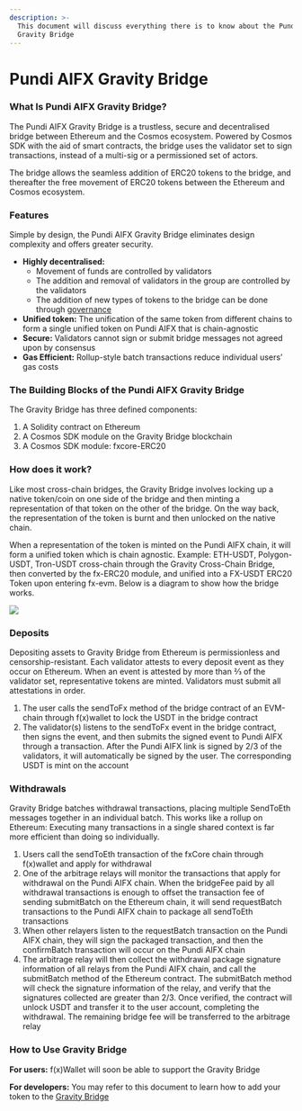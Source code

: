 ```yaml
---
description: >-
  This document will discuss everything there is to know about the Pundi AIFX
  Gravity Bridge
---
```


# Pundi AIFX Gravity Bridge

### What Is Pundi AIFX Gravity Bridge?

The Pundi AIFX Gravity Bridge is a trustless, secure and decentralised bridge between Ethereum and the Cosmos ecosystem. Powered by Cosmos SDK with the aid of smart contracts, the bridge uses the validator set to sign transactions, instead of a multi-sig or a permissioned set of actors.

The bridge allows the seamless addition of ERC20 tokens to the bridge, and thereafter the free movement of ERC20 tokens between the Ethereum and Cosmos ecosystem.

### Features

Simple by design, the Pundi AIFX Gravity Bridge eliminates design complexity and offers greater security.

* **Highly decentralised:**
  * Movement of funds are controlled by validators
  * The addition and removal of validators in the group are controlled by the validators
  * The addition of new types of tokens to the bridge can be done through [governance](https://github.com/FunctionX-SG/pundiai-docs/blob/main/deploying-on-fxcore-evm/cross-chain-bridges/bridging-tokens-from-other-networks/README.md)
* **Unified token:** The unification of the same token from different chains to form a single unified token on Pundi AIFX that is chain-agnostic
* **Secure:** Validators cannot sign or submit bridge messages not agreed upon by consensus
* **Gas Efficient:** Rollup-style batch transactions reduce individual users’ gas costs

### The Building Blocks of the Pundi AIFX Gravity Bridge

The Gravity Bridge has three defined components:

1. A Solidity contract on Ethereum
2. A Cosmos SDK module on the Gravity Bridge blockchain
3. A Cosmos SDK module: fxcore-ERC20

### How does it work?

Like most cross-chain bridges, the Gravity Bridge involves locking up a native token/coin on one side of the bridge and then minting a representation of that token on the other of the bridge. On the way back, the representation of the token is burnt and then unlocked on the native chain.

When a representation of the token is minted on the Pundi AIFX chain, it will form a unified token which is chain agnostic. Example: ETH-USDT, Polygon-USDT, Tron-USDT cross-chain through the Gravity Cross-Chain Bridge, then converted by the fx-ERC20 module, and unified into a FX-USDT ERC20 Token upon entering fx-evm. Below is a diagram to show how the bridge works.

![](<../../../../.gitbook/assets/Unified V2.drawio.png>)

### Deposits

Depositing assets to Gravity Bridge from Ethereum is permissionless and censorship-resistant. Each validator attests to every deposit event as they occur on Ethereum. When an event is attested by more than ⅔ of the validator set, representative tokens are minted. Validators must submit all attestations in order.

1. The user calls the sendToFx method of the bridge contract of an EVM-chain through f(x)wallet to lock the USDT in the bridge contract
2. The validator(s) listens to the sendToFx event in the bridge contract, then signs the event, and then submits the signed event to Pundi AIFX through a transaction. After the Pundi AIFX link is signed by 2/3 of the validators, it will automatically be signed by the user. The corresponding USDT is mint on the account

### Withdrawals

Gravity Bridge batches withdrawal transactions, placing multiple SendToEth messages together in an individual batch. This works like a rollup on Ethereum: Executing many transactions in a single shared context is far more efficient than doing so individually.

1. Users call the sendToEth transaction of the fxCore chain through f(x)wallet and apply for withdrawal
2. One of the arbitrage relays will monitor the transactions that apply for withdrawal on the Pundi AIFX chain. When the bridgeFee paid by all withdrawal transactions is enough to offset the transaction fee of sending submitBatch on the Ethereum chain, it will send requestBatch transactions to the Pundi AIFX chain to package all sendToEth transactions
3. When other relayers listen to the requestBatch transaction on the Pundi AIFX chain, they will sign the packaged transaction, and then the confirmBatch transaction will occur on the Pundi AIFX chain
4. The arbitrage relay will then collect the withdrawal package signature information of all relays from the Pundi AIFX chain, and call the submitBatch method of the Ethereum contract. The submitBatch method will check the signature information of the relay, and verify that the signatures collected are greater than 2/3. Once verified, the contract will unlock USDT and transfer it to the user account, completing the withdrawal. The remaining bridge fee will be transferred to the arbitrage relay

### How to Use Gravity Bridge

**For users:** f(x)Wallet will soon be able to support the Gravity Bridge

**For developers:** You may refer to this document to learn how to add your token to the [Gravity Bridge](bridging-tokens-from-other-networks.md)
